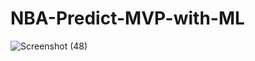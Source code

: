 ﻿# NBA-Predict-MVP-with-ML


 
![Screenshot (48)](https://github.com/bobbyroach/NBA-Predict-MVP-with-ML/assets/110302904/fa253f8a-fb05-404c-ab12-c2bcfe459ec8)
